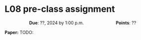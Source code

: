 # L08 pre-class assignment

<p style="text-align: center;">
 <object hspace="50">
 <strong>Due</strong></a>: ??, 2024 by 1:00 p.m.
 </object>
 <object hspace="50">
 <strong>Points</strong></a>: ??
 </object>
</p>

**Paper:** TODO:
